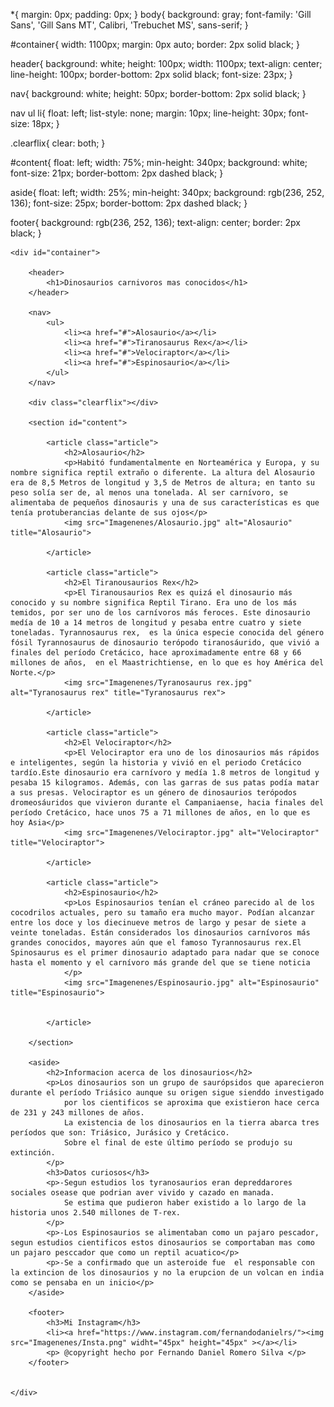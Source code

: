 <!DOCTYPE html>
<html lang="es">
<head>
    <meta charset="utf-8" />
    <title>Dinosaurios carnivoros mas conocidos</title>
    <link rel="stylesheet" href="estilos.css" />
</head>
<body>

  *{
    margin: 0px;
    padding: 0px;
}
body{
    background: gray;
    font-family: 'Gill Sans', 'Gill Sans MT', Calibri, 'Trebuchet MS', sans-serif;
}

#container{
    width: 1100px;
    margin: 0px auto;
    border: 2px solid black;
}

header{
    background: white;
    height: 100px;
    width: 1100px;
    text-align: center;
    line-height: 100px;
    border-bottom: 2px solid black;
    font-size: 23px;
}

nav{
    background: white;
    height: 50px;
    border-bottom: 2px solid black;
}

nav ul li{
    float: left;
    list-style: none;
    margin: 10px;
    line-height: 30px;
    font-size: 18px;
}

.clearflix{
    clear: both;
}

#content{
    float: left;
    width: 75%;
    min-height: 340px;
    background: white;
    font-size: 21px;
    border-bottom: 2px dashed black;
}

aside{
    float: left;
    width: 25%;
    min-height: 340px;
    background: rgb(236, 252, 136);
    font-size: 25px;
    border-bottom: 2px dashed black;
}

footer{
    background: rgb(236, 252, 136);
    text-align: center;
    border: 2px black;
}

    <div id="container">

        <header>
            <h1>Dinosaurios carnivoros mas conocidos</h1>
        </header>

        <nav>
            <ul>
                <li><a href="#">Alosaurio</a></li>
                <li><a href="#">Tiranosaurus Rex</a></li>
                <li><a href="#">Velociraptor</a></li>
                <li><a href="#">Espinosaurio</a></li>
            </ul>
        </nav>

        <div class="clearflix"></div>
        
        <section id="content">

            <article class="article">
                <h2>Alosaurio</h2>
                <p>Habitó fundamentalmente en Norteamérica y Europa, y su nombre significa reptil extraño o diferente. La altura del Alosaurio era de 8,5 Metros de longitud y 3,5 de Metros de altura; en tanto su peso solía ser de, al menos una tonelada. Al ser carnívoro, se alimentaba de pequeños dinosauris y una de sus características es que tenía protuberancias delante de sus ojos</p>
                <img src="Imagenenes/Alosaurio.jpg" alt="Alosaurio" title="Alosaurio">

            </article>

            <article class="article">
                <h2>El Tiranousaurios Rex</h2>
                <p>El Tiranousaurios Rex es quizá el dinosaurio más conocido y su nombre significa Reptil Tirano. Era uno de los más temidos, por ser uno de los carnívoros más feroces. Este dinosaurio medía de 10 a 14 metros de longitud y pesaba entre cuatro y siete toneladas. Tyrannosaurus rex, ​ es la única especie conocida del género fósil Tyrannosaurus de dinosaurio terópodo tiranosáurido, que vivió a finales del período Cretácico, hace aproximadamente entre 68 y 66 millones de años, ​​ en el Maastrichtiense, en lo que es hoy América del Norte.</p>
                <img src="Imagenenes/Tyranosaurus rex.jpg" alt="Tyranosaurus rex" title="Tyranosaurus rex">

            </article>

            <article class="article">
                <h2>El Velociraptor</h2>
                <p>El Velociraptor era uno de los dinosaurios más rápidos e inteligentes, según la historia y vivió en el periodo Cretácico tardío.Este dinosaurio era carnívoro y medía 1.8 metros de longitud y pesaba 15 kilogramos. Además, con las garras de sus patas podía matar a sus presas. Velociraptor es un género de dinosaurios terópodos dromeosáuridos que vivieron durante el Campaniaense, hacia finales del período Cretácico, hace unos 75 a 71 millones de años, en lo que es hoy Asia</p>
                <img src="Imagenenes/Velociraptor.jpg" alt="Velociraptor" title="Velociraptor">

            </article>

            <article class="article">
                <h2>Espinosaurio</h2>
                <p>Los Espinosaurios tenían el cráneo parecido al de los cocodrilos actuales, pero su tamaño era mucho mayor. Podían alcanzar entre los doce y los diecinueve metros de largo y pesar de siete a veinte toneladas. Están considerados los dinosaurios carnívoros más grandes conocidos, mayores aún que el famoso Tyrannosaurus rex.El Spinosaurus es el primer dinosaurio adaptado para nadar que se conoce hasta el momento y el carnívoro más grande del que se tiene noticia
                </p>
                <img src="Imagenenes/Espinosaurio.jpg" alt="Espinosaurio" title="Espinosaurio">


            </article>

        </section>

        <aside>
            <h2>Informacion acerca de los dinosaurios</h2>
            <p>Los dinosaurios son un grupo de saurópsidos​​ que aparecieron durante el período Triásico aunque su origen sigue sienddo investigado
                por los cientificos se aproxima que existieron hace cerca de 231 y 243 millones de años.
                La existencia de los dinosaurios en la tierra abarca tres períodos que son: Triásico, Jurásico y Cretácico.
                Sobre el final de este último período se produjo su extinción.
            </p>
            <h3>Datos curiosos</h3>
            <p>-Segun estudios los tyranosaurios eran depreddarores sociales osease que podrian aver vivido y cazado en manada.
                Se estima que pudieron haber existido a lo largo de la historia unos 2.540 millones de T-rex.
            </p>
            <p>-Los Espinosaurios se alimentaban como un pajaro pescador, segun estudios cientificos estos dinosaurios se comportaban mas como un pajaro pesccador que como un reptil acuatico</p>
            <p>-Se a confirmado que un asteroide fue  el responsable con la extincion de los dinosaurios y no la erupcion de un volcan en india como se pensaba en un inicio</p>
        </aside>

        <footer>
            <h3>Mi Instagram</h3>
            <li><a href="https://www.instagram.com/fernandodanielrs/"><img src="Imagenenes/Insta.png" widht="45px" height="45px" ></a></li>
            <p> @copyright hecho por Fernando Daniel Romero Silva </p>
        </footer>


    </div>



</body>
</html>
